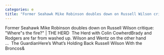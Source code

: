 ```yaml
---
categories: e
title: "Former Seahawk Mike Robinson doubles down on Russell Wilson critique Wheres the fire  THE HERD  The Herd with Colin Cowherd"
---
```

Former Seahawk Mike Robinson doubles down on Russell Wilson critique: "Where"s the fire?" | THE HERD&nbsp;&nbsp;The Herd with Colin CowherdBrady and Rodgers are far from washed up. Wilson and Wentz on the other hand …&nbsp;&nbsp;The GuardianHere’s What’s Holding Back Russell Wilson With the Broncos&